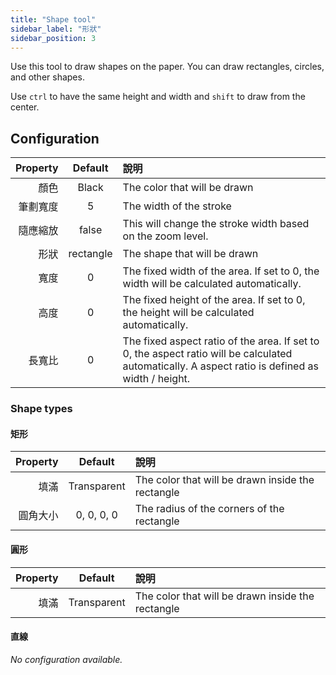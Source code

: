 ```yaml
---
title: "Shape tool"
sidebar_label: "形狀"
sidebar_position: 3
---
```



Use this tool to draw shapes on the paper. You can draw rectangles, circles, and other shapes.

Use `ctrl` to have the same height and width and `shift` to draw from the center.

## Configuration

| Property |  Default  | 說明                                                                                                                                               |
| --------:|:---------:|:------------------------------------------------------------------------------------------------------------------------------------------------ |
|       顏色 |   Black   | The color that will be drawn                                                                                                                     |
|     筆劃寬度 |     5     | The width of the stroke                                                                                                                          |
|     隨應縮放 |   false   | This will change the stroke width based on the zoom level.                                                                                       |
|       形狀 | rectangle | The shape that will be drawn                                                                                                                     |
|       寬度 |     0     | The fixed width of the area. If set to 0, the width will be calculated automatically.                                                            |
|       高度 |     0     | The fixed height of the area. If set to 0, the height will be calculated automatically.                                                          |
|      長寬比 |     0     | The fixed aspect ratio of the area. If set to 0, the aspect ratio will be calculated automatically. A aspect ratio is defined as width / height. |

### Shape types

#### 矩形

| Property |   Default   | 說明                                                |
| --------:|:-----------:|:------------------------------------------------- |
|       填滿 | Transparent | The color that will be drawn inside the rectangle |
|     圓角大小 | 0, 0, 0, 0  | The radius of the corners of the rectangle        |

#### 圓形

| Property |   Default   | 說明                                                |
| --------:|:-----------:|:------------------------------------------------- |
|       填滿 | Transparent | The color that will be drawn inside the rectangle |

#### 直線

*No configuration available.*
